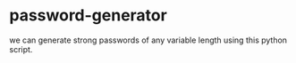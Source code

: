 # password-generator
we can generate strong passwords of any variable length using this python script. 
